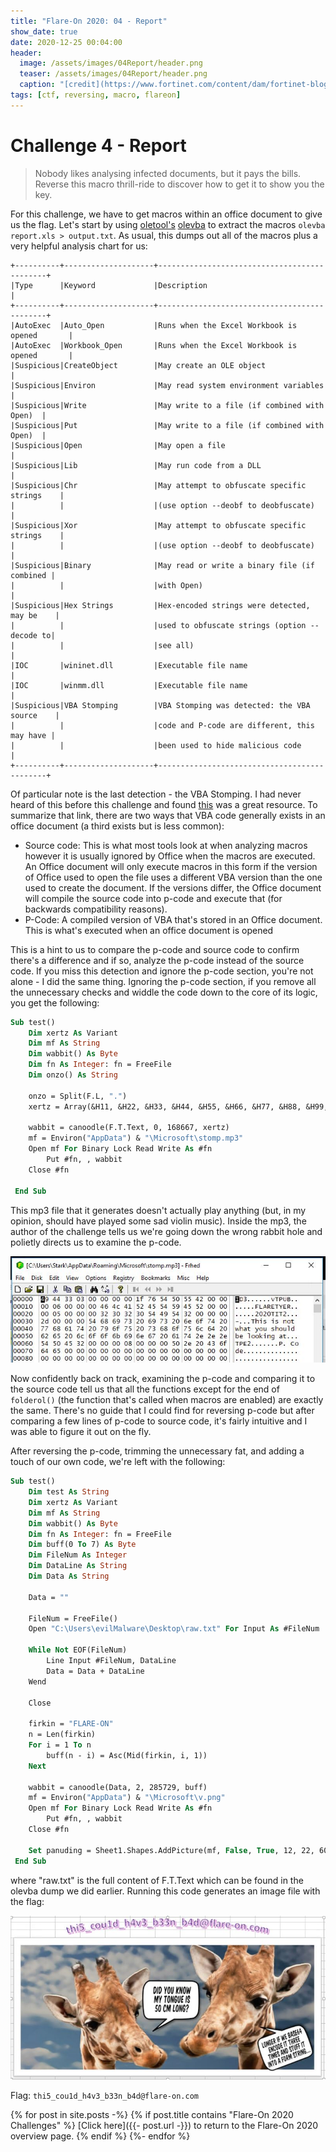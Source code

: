 ```yaml
---
title: "Flare-On 2020: 04 - Report"
show_date: true
date: 2020-12-25 00:04:00
header:
  image: /assets/images/04Report/header.png
  teaser: /assets/images/04Report/header.png
  caption: "[credit](https://www.fortinet.com/content/dam/fortinet-blog/new-images/uploads/microsoft-excel-files-increasingly-used-to-spread-malware-1421.png)"
tags: [ctf, reversing, macro, flareon]
---
```

# Challenge 4 - Report

> Nobody likes analysing infected documents, but it pays the bills. Reverse this macro thrill-ride to discover how to get it to show you the key.

For this challenge, we have to get macros within an office document to give us the flag. Let's start by using [oletool's](https://github.com/decalage2/oletools) [olevba](https://github.com/decalage2/oletools/wiki/olevba) to extract the macros `olevba report.xls > output.txt`. As usual, this dumps out all of the macros plus a very helpful analysis chart for us:

```
+----------+--------------------+---------------------------------------------+
|Type      |Keyword             |Description                                  |
+----------+--------------------+---------------------------------------------+
|AutoExec  |Auto_Open           |Runs when the Excel Workbook is opened       |
|AutoExec  |Workbook_Open       |Runs when the Excel Workbook is opened       |
|Suspicious|CreateObject        |May create an OLE object                     |
|Suspicious|Environ             |May read system environment variables        |
|Suspicious|Write               |May write to a file (if combined with Open)  |
|Suspicious|Put                 |May write to a file (if combined with Open)  |
|Suspicious|Open                |May open a file                              |
|Suspicious|Lib                 |May run code from a DLL                      |
|Suspicious|Chr                 |May attempt to obfuscate specific strings    |
|          |                    |(use option --deobf to deobfuscate)          |
|Suspicious|Xor                 |May attempt to obfuscate specific strings    |
|          |                    |(use option --deobf to deobfuscate)          |
|Suspicious|Binary              |May read or write a binary file (if combined |
|          |                    |with Open)                                   |
|Suspicious|Hex Strings         |Hex-encoded strings were detected, may be    |
|          |                    |used to obfuscate strings (option --decode to|
|          |                    |see all)                                     |
|IOC       |wininet.dll         |Executable file name                         |
|IOC       |winmm.dll           |Executable file name                         |
|Suspicious|VBA Stomping        |VBA Stomping was detected: the VBA source    |
|          |                    |code and P-code are different, this may have |
|          |                    |been used to hide malicious code             |
+----------+--------------------+---------------------------------------------+
```

Of particular note is the last detection - the VBA Stomping. I had never heard of this before this challenge and found [this](https://github.com/bontchev/pcodedmp) was a great resource. To summarize that link, there are two ways that VBA code generally exists in an office document (a third exists but is less common):

* Source code: This is what most tools look at when analyzing macros however it is usually ignored by Office when the macros are executed. An Office document will only execute macros in this form if the version of Office used to open the file uses a different VBA version than the one used to create the document. If the versions differ, the Office document will compile the source code into p-code and execute that (for backwards compatibility reasons).
* P-Code: A compiled version of VBA that's stored in an Office document. This is what's executed when an office document is opened

This is a hint to us to compare the p-code and source code to confirm there's a difference and if so, analyze the p-code instead of the source code. If you miss this detection and ignore the p-code section, you're not alone - I did the same thing. Ignoring the p-code section, if you remove all the unnecessary checks and widdle the code down to the core of its logic, you get the following:

```vb
Sub test()
    Dim xertz As Variant
    Dim mf As String
    Dim wabbit() As Byte
    Dim fn As Integer: fn = FreeFile
    Dim onzo() As String
    
    onzo = Split(F.L, ".")
    xertz = Array(&H11, &H22, &H33, &H44, &H55, &H66, &H77, &H88, &H99, &HAA, &HBB, &HCC, &HDD, &HEE)
    
    wabbit = canoodle(F.T.Text, 0, 168667, xertz)
    mf = Environ("AppData") & "\Microsoft\stomp.mp3"
    Open mf For Binary Lock Read Write As #fn
        Put #fn, , wabbit
    Close #fn
 
 End Sub
 ```

This mp3 file that it generates doesn't actually play anything (but, in my opinion, should have played some sad violin music). Inside the mp3, the author of the challenge tells us we're going down the wrong rabbit hole and polietly directs us to examine the p-code.

![4.3.jpg](/assets/images/04Report/4.3.jpg)

Now confidently back on track, examining the p-code and comparing it to the source code tell us that all the functions except for the end of `folderol()` (the function that's called when macros are enabled) are exactly the same. There's no guide that I could find for reversing p-code but after comparing a few lines of p-code to source code, it's fairly intuitive and I was able to figure it out on the fly.

After reversing the p-code, trimming the unnecessary fat, and adding a touch of our own code, we're left with the following:

```vb
Sub test()
    Dim test As String
    Dim xertz As Variant
    Dim mf As String
    Dim wabbit() As Byte
    Dim fn As Integer: fn = FreeFile
    Dim buff(0 To 7) As Byte
    Dim FileNum As Integer
    Dim DataLine As String
    Dim Data As String
    
    Data = ""
    
    FileNum = FreeFile()
    Open "C:\Users\evilMalware\Desktop\raw.txt" For Input As #FileNum
    
    While Not EOF(FileNum)
        Line Input #FileNum, DataLine
        Data = Data + DataLine
    Wend
    
    Close
    
    firkin = "FLARE-ON"
    n = Len(firkin)
    For i = 1 To n
        buff(n - i) = Asc(Mid(firkin, i, 1))
    Next
    
    wabbit = canoodle(Data, 2, 285729, buff)
    mf = Environ("AppData") & "\Microsoft\v.png"
    Open mf For Binary Lock Read Write As #fn
        Put #fn, , wabbit
    Close #fn
    
    Set panuding = Sheet1.Shapes.AddPicture(mf, False, True, 12, 22, 600, 310)
 End Sub
 ```

where "raw.txt" is the full content of F.T.Text which can be found in the olevba dump we did earlier. Running this code generates an image file with the flag:


![4.4.jpg](/assets/images/04Report/4.4.jpg)


Flag: `thi5_cou1d_h4v3_b33n_b4d@flare-on.com`

{% for post in site.posts -%}
 {% if post.title contains "Flare-On 2020 Challenges" %}
   [Click here]({{- post.url  -}}) to return to the Flare-On 2020 overview page.
 {% endif %}
{%- endfor %}
